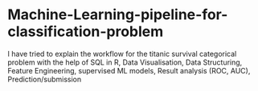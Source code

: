 # Machine-Learning-pipeline-for-classification-problem
 I have tried to explain the workflow for the titanic survival categorical problem with the help of SQL in R, Data Visualisation, Data Structuring, Feature Engineering, supervised ML models, Result analysis (ROC, AUC), Prediction/submission
